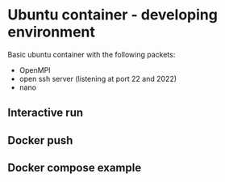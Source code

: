# Ubuntu container - developing environment

Basic ubuntu container with the following packets:

* OpenMPI
* open ssh server (listening at port 22 and 2022)
* nano

## Interactive run 


## Docker push


## Docker compose example